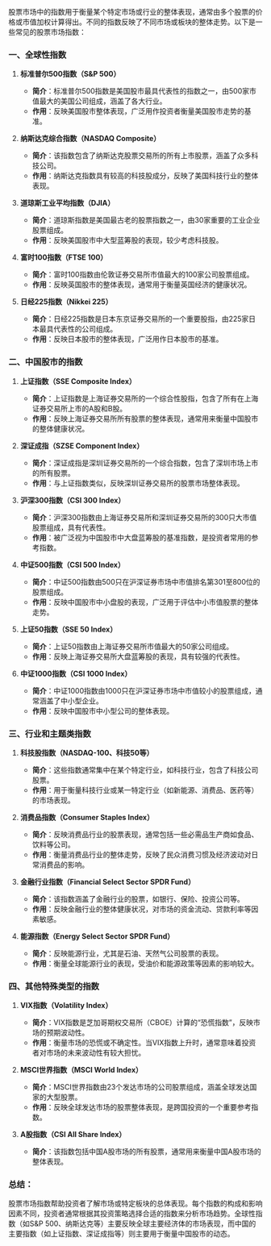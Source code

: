 股票市场中的指数用于衡量某个特定市场或行业的整体表现，通常由多个股票的价格或市值加权计算得出。不同的指数反映了不同市场或板块的整体走势。以下是一些常见的股票市场指数：

### 一、全球性指数
1. **标准普尔500指数（S&P 500）**
   - **简介**：标准普尔500指数是美国股市最具代表性的指数之一，由500家市值最大的美国公司组成，涵盖了各大行业。
   - **作用**：反映美国股市整体表现，广泛用作投资者衡量美国股市走势的基准。

2. **纳斯达克综合指数（NASDAQ Composite）**
   - **简介**：该指数包含了纳斯达克股票交易所的所有上市股票，涵盖了众多科技公司。
   - **作用**：纳斯达克指数具有较高的科技股成分，反映了美国科技行业的整体表现。

3. **道琼斯工业平均指数（DJIA）**
   - **简介**：道琼斯指数是美国最古老的股票指数之一，由30家重要的工业企业股票组成。
   - **作用**：反映美国股市中大型蓝筹股的表现，较少考虑科技股。

4. **富时100指数（FTSE 100）**
   - **简介**：富时100指数由伦敦证券交易所市值最大的100家公司股票组成。
   - **作用**：反映英国股市的整体表现，通常用于衡量英国经济的健康状况。

5. **日经225指数（Nikkei 225）**
   - **简介**：日经225指数是日本东京证券交易所的一个重要股指，由225家日本最具代表性的公司组成。
   - **作用**：反映日本股市的整体表现，广泛用作日本股市的基准。

### 二、中国股市的指数
1. **上证指数（SSE Composite Index）**
   - **简介**：上证指数是上海证券交易所的一个综合性股指，包含了所有在上海证券交易所上市的A股和B股。
   - **作用**：反映上海证券交易所所有股票的整体表现，通常用来衡量中国股市的整体健康状况。

2. **深证成指（SZSE Component Index）**
   - **简介**：深证成指是深圳证券交易所的一个综合指数，包含了深圳市场上市的所有股票。
   - **作用**：与上证指数类似，反映深圳证券交易所的股票市场整体表现。

3. **沪深300指数（CSI 300 Index）**
   - **简介**：沪深300指数由上海证券交易所和深圳证券交易所的300只大市值股票组成，具有代表性。
   - **作用**：被广泛视为中国股市中大盘蓝筹股的基准指数，是投资者常用的参考指数。

4. **中证500指数（CSI 500 Index）**
   - **简介**：中证500指数由500只在沪深证券市场中市值排名第301至800位的股票组成。
   - **作用**：反映中国股市中小盘股的表现，广泛用于评估中小市值股票的整体走势。

5. **上证50指数（SSE 50 Index）**
   - **简介**：上证50指数由上海证券交易所市值最大的50家公司组成。
   - **作用**：反映上海证券交易所大盘蓝筹股的表现，具有较强的代表性。

6. **中证1000指数（CSI 1000 Index）**
   - **简介**：中证1000指数由1000只在沪深证券市场中市值较小的股票组成，通常涵盖了中小型企业。
   - **作用**：反映中国股市中小型公司的整体表现。

### 三、行业和主题类指数
1. **科技股指数（NASDAQ-100、科技50等）**
   - **简介**：这些指数通常集中在某个特定行业，如科技行业，包含了科技公司股票。
   - **作用**：用于衡量科技行业或某一特定行业（如新能源、消费品、医药等）的市场表现。

2. **消费品指数（Consumer Staples Index）**
   - **简介**：反映消费品行业的股票表现，通常包括一些必需品生产商如食品、饮料等公司。
   - **作用**：衡量消费品行业的整体走势，反映了民众消费习惯及经济波动对日常消费品的影响。

3. **金融行业指数（Financial Select Sector SPDR Fund）**
   - **简介**：该指数涵盖了金融行业的股票，如银行、保险、投资公司等。
   - **作用**：反映金融行业的整体健康状况，对市场的资金流动、贷款利率等因素敏感。

4. **能源指数（Energy Select Sector SPDR Fund）**
   - **简介**：反映能源行业，尤其是石油、天然气公司股票的表现。
   - **作用**：衡量全球能源行业的表现，受油价和能源政策等因素的影响较大。

### 四、其他特殊类型的指数
1. **VIX指数（Volatility Index）**
   - **简介**：VIX指数是芝加哥期权交易所（CBOE）计算的“恐慌指数”，反映市场的预期波动性。
   - **作用**：衡量市场的恐慌或不确定性。当VIX指数上升时，通常意味着投资者对市场的未来波动性有较大担忧。

2. **MSCI世界指数（MSCI World Index）**
   - **简介**：MSCI世界指数由23个发达市场的公司股票组成，涵盖全球发达国家的大型股票。
   - **作用**：反映全球发达市场的股票整体表现，是跨国投资的一个重要参考指数。

3. **A股指数（CSI All Share Index）**
   - **简介**：该指数包括中国A股市场的所有股票，通常用来衡量中国A股市场的整体表现。

### 总结：
股票市场指数帮助投资者了解市场或特定板块的总体表现。每个指数的构成和影响因素不同，投资者通常根据其投资策略选择合适的指数来分析市场趋势。全球性指数（如S&P 500、纳斯达克等）主要反映全球主要经济体的市场表现，而中国的主要指数（如上证指数、深证成指等）则主要用于衡量中国股市的动态。